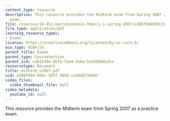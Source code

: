 ```yaml
---
content_type: resource
description: This resource provides the Midterm exam from Spring 2007 as a practice
  exam.
file: /courses/14-451-macroeconomic-theory-i-spring-2007/a308f604b00c3dff9856cce8d673e091_midterm_s2007.pdf
file_type: application/pdf
learning_resource_types:
- Exams
license: https://creativecommons.org/licenses/by-nc-sa/4.0/
ocw_type: OCWFile
parent_title: Exams
parent_type: CourseSection
parent_uid: ca61518e-dbfe-fae4-2e6e-5e395884a3ce
resourcetype: Document
title: midterm_s2007.pdf
uid: a308f604-b00c-3dff-9856-cce8d673e091
video_files:
  video_thumbnail_file: null
video_metadata:
  youtube_id: null
---
```

This resource provides the Midterm exam from Spring 2007 as a practice exam.